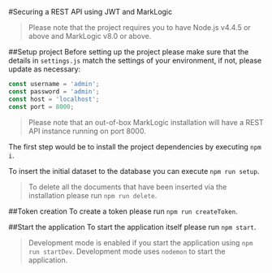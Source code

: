 #Securing a REST API using JWT and MarkLogic

> Please note that the project requires you to have Node.js v4.4.5 or above and MarkLogic v8.0 or above.

##Setup project
Before setting up the project please make sure that the details in `settings.js` match the settings of your environment, if not, please update as necessary:

```javascript
const username = 'admin';
const password = 'admin';
const host = 'localhost';
const port = 8000;
```

> Please note that an out-of-box MarkLogic installation will have a REST API instance running on port 8000.

The first step would be to install the project dependencies by executing `npm i`.

To insert the initial dataset to the database you can execute `npm run setup`.

> To delete all the documents that have been inserted via the installation please run `npm run delete`.

##Token creation
To create a token please run `npm run createToken`.

##Start the application
To start the application itself please run `npm start`.

> Development mode is enabled if you start the application using `npm run startDev`. Development mode uses `nodemon` to start the application.
